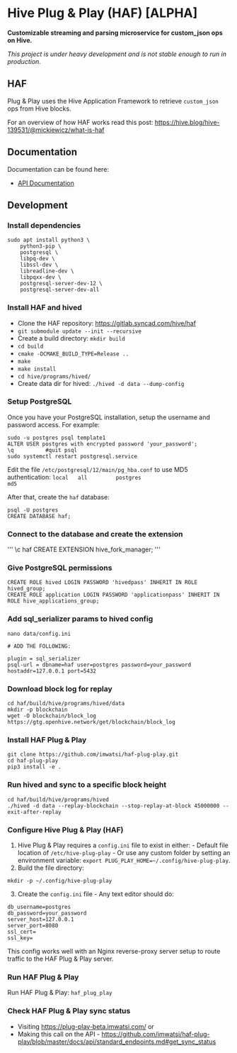 # Hive Plug & Play (HAF) [ALPHA]

**Customizable streaming and parsing microservice for custom_json ops on Hive.**

*This project is under heavy development and is not stable enough to run in production.*

## HAF

Plug & Play uses the Hive Application Framework to retrieve `custom_json` ops from Hive blocks.

For an overview of how HAF works read this post: https://hive.blog/hive-139531/@mickiewicz/what-is-haf


## Documentation

Documentation can be found here:

- [API Documentation](docs/api/api.md)

## Development


### Install dependencies


```
sudo apt install python3 \
    python3-pip \
    postgresql \
    libpq-dev \
    libssl-dev \
    libreadline-dev \
    libpqxx-dev \
    postgresql-server-dev-12 \
    postgresql-server-dev-all
```

### Install HAF and hived

- Clone the HAF repository: https://gitlab.syncad.com/hive/haf
- `git submodule update --init --recursive`
- Create a build directory: `mkdir build`
- `cd build`
- `cmake -DCMAKE_BUILD_TYPE=Release ..`
- `make`
- `make install`
- `cd hive/programs/hived/`
- Create data dir for hived: `./hived -d data --dump-config`


### Setup PostgreSQL

Once you have your PostgreSQL installation, setup the username and password access. For example:

```
sudo -u postgres psql template1
ALTER USER postgres with encrypted password 'your_password';
\q          #quit psql
sudo systemctl restart postgresql.service
```
Edit the file `/etc/postgresql/12/main/pg_hba.conf` to use MD5 authentication: `local   all         postgres                          md5`

After that, create the `haf` database:

```
psql -U postgres
CREATE DATABASE haf;
```
### Connect to the database and create the extension

'''
\c haf
CREATE EXTENSION hive_fork_manager;
'''

### Give PostgreSQL permissions

```
CREATE ROLE hived LOGIN PASSWORD 'hivedpass' INHERIT IN ROLE hived_group;
CREATE ROLE application LOGIN PASSWORD 'applicationpass' INHERIT IN ROLE hive_applications_group;
```


### Add sql_serializer params to hived config

```
nano data/config.ini

# ADD THE FOLLOWING:

plugin = sql_serializer
psql-url = dbname=haf user=postgres password=your_password hostaddr=127.0.0.1 port=5432
```

### Download block log for replay

```
cd haf/build/hive/programs/hived/data
mkdir -p blockchain
wget -O blockchain/block_log https://gtg.openhive.network/get/blockchain/block_log
```

### Install HAF Plug & Play

```
git clone https://github.com/imwatsi/haf-plug-play.git
cd haf-plug-play
pip3 install -e .
```

### Run hived and sync to a specific block height

```
cd haf/build/hive/programs/hived
./hived -d data --replay-blockchain --stop-replay-at-block 45000000 --exit-after-replay
```

### Configure Hive Plug & Play (HAF)
  1. Hive Plug & Play requires a `config.ini` file to exist in either:
    - Default file location of `/etc/hive-plug-play` 
    - Or use any custom folder by setting an environment variable: `export PLUG_PLAY_HOME=~/.config/hive-plug-play`.
  2. Build the file directory:
  ```
  mkdir -p ~/.config/hive-plug-play
  ```
  3. Create the `config.ini` file 
    - Any text editor should do:
  ```
  db_username=postgres
  db_password=your_password
  server_host=127.0.0.1
  server_port=8080
  ssl_cert=
  ssl_key=
  ```

  This config works well with an Nginx reverse-proxy server setup to route traffic to the HAF Plug & Play server.

### Run HAF Plug & Play

Run HAF Plug & Play: `haf_plug_play`

### Check HAF Plug & Play sync status

- Visiting https://plug-play-beta.imwatsi.com/ or
- Making this call on the API - https://github.com/imwatsi/haf-plug-play/blob/master/docs/api/standard_endpoints.md#get_sync_status
